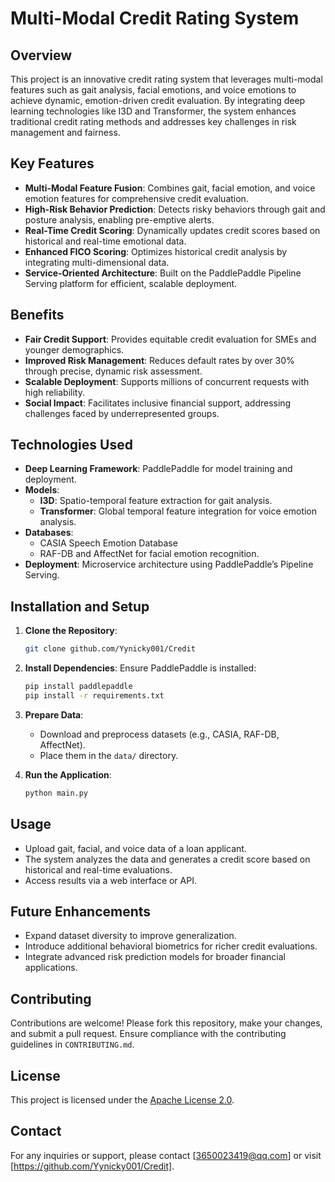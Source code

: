 # Multi-Modal Credit Rating System

## Overview
This project is an innovative credit rating system that leverages multi-modal features such as gait analysis, facial emotions, and voice emotions to achieve dynamic, emotion-driven credit evaluation. By integrating deep learning technologies like I3D and Transformer, the system enhances traditional credit rating methods and addresses key challenges in risk management and fairness.


## Key Features
- **Multi-Modal Feature Fusion**: Combines gait, facial emotion, and voice emotion features for comprehensive credit evaluation.
- **High-Risk Behavior Prediction**: Detects risky behaviors through gait and posture analysis, enabling pre-emptive alerts.
- **Real-Time Credit Scoring**: Dynamically updates credit scores based on historical and real-time emotional data.
- **Enhanced FICO Scoring**: Optimizes historical credit analysis by integrating multi-dimensional data.
- **Service-Oriented Architecture**: Built on the PaddlePaddle Pipeline Serving platform for efficient, scalable deployment.

## Benefits
- **Fair Credit Support**: Provides equitable credit evaluation for SMEs and younger demographics.
- **Improved Risk Management**: Reduces default rates by over 30% through precise, dynamic risk assessment.
- **Scalable Deployment**: Supports millions of concurrent requests with high reliability.
- **Social Impact**: Facilitates inclusive financial support, addressing challenges faced by underrepresented groups.

## Technologies Used
- **Deep Learning Framework**: PaddlePaddle for model training and deployment.
- **Models**:
  - **I3D**: Spatio-temporal feature extraction for gait analysis.
  - **Transformer**: Global temporal feature integration for voice emotion analysis.
- **Databases**:
  - CASIA Speech Emotion Database
  - RAF-DB and AffectNet for facial emotion recognition.
- **Deployment**: Microservice architecture using PaddlePaddle’s Pipeline Serving.

## Installation and Setup
1. **Clone the Repository**:
   ```bash
   git clone github.com/Yynicky001/Credit
   ```

2. **Install Dependencies**:
   Ensure PaddlePaddle is installed:
   ```bash
   pip install paddlepaddle
   pip install -r requirements.txt
   ```

3. **Prepare Data**:
   - Download and preprocess datasets (e.g., CASIA, RAF-DB, AffectNet).
   - Place them in the `data/` directory.

4. **Run the Application**:
   ```bash
   python main.py
   ```

## Usage
- Upload gait, facial, and voice data of a loan applicant.
- The system analyzes the data and generates a credit score based on historical and real-time evaluations.
- Access results via a web interface or API.

## Future Enhancements
- Expand dataset diversity to improve generalization.
- Introduce additional behavioral biometrics for richer credit evaluations.
- Integrate advanced risk prediction models for broader financial applications.

## Contributing
Contributions are welcome! Please fork this repository, make your changes, and submit a pull request. Ensure compliance with the contributing guidelines in `CONTRIBUTING.md`.

## License
This project is licensed under the [Apache License 2.0](LICENSE).

## Contact
For any inquiries or support, please contact [3650023419@qq.com] or visit [https://github.com/Yynicky001/Credit].
